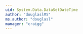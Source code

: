 ```yaml
---
uid: System.Data.DataSetDateTime
author: "douglaslMS"
ms.author: "douglasl"
manager: "craigg"
---
```

